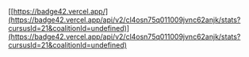 [[https://badge42.vercel.app/](https://badge42.vercel.app/api/v2/cl4osn75q011009jvnc62anjk/stats?cursusId=21&coalitionId=undefined)](https://badge42.vercel.app/api/v2/cl4osn75q011009jvnc62anjk/stats?cursusId=21&coalitionId=undefined)
